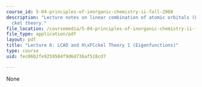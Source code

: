 ```yaml
---
course_id: 5-04-principles-of-inorganic-chemistry-ii-fall-2008
description: "Lecture notes on linear combination of atomic orbitals (LCAOs) and H\xFC\
  ckel theory."
file_location: /coursemedia/5-04-principles-of-inorganic-chemistry-ii-fall-2008/fec06b2fe9259584f9d6d736af518cd7_Lecture_6.pdf
file_type: application/pdf
layout: pdf
title: "Lecture 6: LCAO and H\xFCckel Theory 1 (Eigenfunctions)"
type: course
uid: fec06b2fe9259584f9d6d736af518cd7

---
```

None